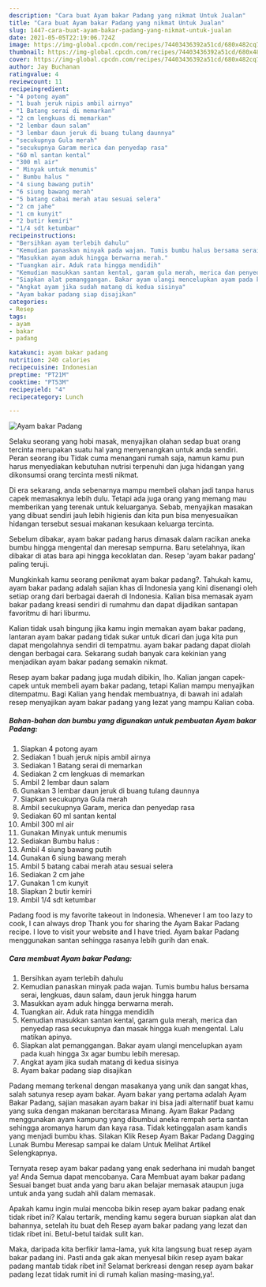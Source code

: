```yaml
---
description: "Cara buat Ayam bakar Padang yang nikmat Untuk Jualan"
title: "Cara buat Ayam bakar Padang yang nikmat Untuk Jualan"
slug: 1447-cara-buat-ayam-bakar-padang-yang-nikmat-untuk-jualan
date: 2021-05-05T22:19:06.724Z
image: https://img-global.cpcdn.com/recipes/74403436392a51cd/680x482cq70/ayam-bakar-padang-foto-resep-utama.jpg
thumbnail: https://img-global.cpcdn.com/recipes/74403436392a51cd/680x482cq70/ayam-bakar-padang-foto-resep-utama.jpg
cover: https://img-global.cpcdn.com/recipes/74403436392a51cd/680x482cq70/ayam-bakar-padang-foto-resep-utama.jpg
author: Jay Buchanan
ratingvalue: 4
reviewcount: 11
recipeingredient:
- "4 potong ayam"
- "1 buah jeruk nipis ambil airnya"
- "1 Batang serai di memarkan"
- "2 cm lengkuas di memarkan"
- "2 lembar daun salam"
- "3 lembar daun jeruk di buang tulang daunnya"
- "secukupnya Gula merah"
- "secukupnya Garam merica dan penyedap rasa"
- "60 ml santan kental"
- "300 ml air"
- " Minyak untuk menumis"
- " Bumbu halus "
- "4 siung bawang putih"
- "6 siung bawang merah"
- "5 batang cabai merah atau sesuai selera"
- "2 cm jahe"
- "1 cm kunyit"
- "2 butir kemiri"
- "1/4 sdt ketumbar"
recipeinstructions:
- "Bersihkan ayam terlebih dahulu"
- "Kemudian panaskan minyak pada wajan. Tumis bumbu halus bersama serai, lengkuas, daun salam, daun jeruk hingga harum"
- "Masukkan ayam aduk hingga berwarna merah."
- "Tuangkan air. Aduk rata hingga mendidih"
- "Kemudian masukkan santan kental, garam gula merah, merica dan penyedap rasa secukupnya dan masak hingga kuah mengental. Lalu matikan apinya."
- "Siapkan alat pemanggangan. Bakar ayam ulangi mencelupkan ayam pada kuah hingga 3x agar bumbu lebih meresap."
- "Angkat ayam jika sudah matang di kedua sisinya"
- "Ayam bakar padang siap disajikan"
categories:
- Resep
tags:
- ayam
- bakar
- padang

katakunci: ayam bakar padang 
nutrition: 240 calories
recipecuisine: Indonesian
preptime: "PT21M"
cooktime: "PT53M"
recipeyield: "4"
recipecategory: Lunch

---
```



![Ayam bakar Padang](https://img-global.cpcdn.com/recipes/74403436392a51cd/680x482cq70/ayam-bakar-padang-foto-resep-utama.jpg)

Selaku seorang yang hobi masak, menyajikan olahan sedap buat orang tercinta merupakan suatu hal yang menyenangkan untuk anda sendiri. Peran seorang ibu Tidak cuma menangani rumah saja, namun kamu pun harus menyediakan kebutuhan nutrisi terpenuhi dan juga hidangan yang dikonsumsi orang tercinta mesti nikmat.

Di era  sekarang, anda sebenarnya mampu membeli olahan jadi tanpa harus capek memasaknya lebih dulu. Tetapi ada juga orang yang memang mau memberikan yang terenak untuk keluarganya. Sebab, menyajikan masakan yang dibuat sendiri jauh lebih higienis dan kita pun bisa menyesuaikan hidangan tersebut sesuai makanan kesukaan keluarga tercinta. 

Sebelum dibakar, ayam bakar padang harus dimasak dalam racikan aneka bumbu hingga mengental dan meresap sempurna. Baru setelahnya, ikan dibakar di atas bara api hingga kecoklatan dan. Resep &#39;ayam bakar padang&#39; paling teruji.

Mungkinkah kamu seorang penikmat ayam bakar padang?. Tahukah kamu, ayam bakar padang adalah sajian khas di Indonesia yang kini disenangi oleh setiap orang dari berbagai daerah di Indonesia. Kalian bisa memasak ayam bakar padang kreasi sendiri di rumahmu dan dapat dijadikan santapan favoritmu di hari liburmu.

Kalian tidak usah bingung jika kamu ingin memakan ayam bakar padang, lantaran ayam bakar padang tidak sukar untuk dicari dan juga kita pun dapat mengolahnya sendiri di tempatmu. ayam bakar padang dapat diolah dengan berbagai cara. Sekarang sudah banyak cara kekinian yang menjadikan ayam bakar padang semakin nikmat.

Resep ayam bakar padang juga mudah dibikin, lho. Kalian jangan capek-capek untuk membeli ayam bakar padang, tetapi Kalian mampu menyajikan ditempatmu. Bagi Kalian yang hendak membuatnya, di bawah ini adalah resep menyajikan ayam bakar padang yang lezat yang mampu Kalian coba.

<!--inarticleads1-->

##### Bahan-bahan dan bumbu yang digunakan untuk pembuatan Ayam bakar Padang:

1. Siapkan 4 potong ayam
1. Sediakan 1 buah jeruk nipis ambil airnya
1. Sediakan 1 Batang serai di memarkan
1. Sediakan 2 cm lengkuas di memarkan
1. Ambil 2 lembar daun salam
1. Gunakan 3 lembar daun jeruk di buang tulang daunnya
1. Siapkan secukupnya Gula merah
1. Ambil secukupnya Garam, merica dan penyedap rasa
1. Sediakan 60 ml santan kental
1. Ambil 300 ml air
1. Gunakan  Minyak untuk menumis
1. Sediakan  Bumbu halus :
1. Ambil 4 siung bawang putih
1. Gunakan 6 siung bawang merah
1. Ambil 5 batang cabai merah atau sesuai selera
1. Sediakan 2 cm jahe
1. Gunakan 1 cm kunyit
1. Siapkan 2 butir kemiri
1. Ambil 1/4 sdt ketumbar


Padang food is my favorite takeout in Indonesia. Whenever I am too lazy to cook, I can always drop Thank you for sharing the Ayam Bakar Padang recipe. I love to visit your website and I have tried. Ayam bakar Padang menggunakan santan sehingga rasanya lebih gurih dan enak. 

<!--inarticleads2-->

##### Cara membuat Ayam bakar Padang:

1. Bersihkan ayam terlebih dahulu
1. Kemudian panaskan minyak pada wajan. Tumis bumbu halus bersama serai, lengkuas, daun salam, daun jeruk hingga harum
1. Masukkan ayam aduk hingga berwarna merah.
1. Tuangkan air. Aduk rata hingga mendidih
1. Kemudian masukkan santan kental, garam gula merah, merica dan penyedap rasa secukupnya dan masak hingga kuah mengental. Lalu matikan apinya.
1. Siapkan alat pemanggangan. Bakar ayam ulangi mencelupkan ayam pada kuah hingga 3x agar bumbu lebih meresap.
1. Angkat ayam jika sudah matang di kedua sisinya
1. Ayam bakar padang siap disajikan


Padang memang terkenal dengan masakanya yang unik dan sangat khas, salah satunya resep ayam bakar. Ayam bakar yang pertama adalah Ayam Bakar Padang, sajian masakan ayam bakar ini bisa jadi alternatif buat kamu yang suka dengan makanan bercitarasa Minang. Ayam Bakar Padang menggunakan ayam kampung yang dibumbui aneka rempah serta santan sehingga aromanya harum dan kaya rasa. Tidak ketinggalan asam kandis yang menjadi bumbu khas. Silakan Klik Resep Ayam Bakar Padang Dagging Lunak Bumbu Meresap sampai ke dalam Untuk Melihat Artikel Selengkapnya. 

Ternyata resep ayam bakar padang yang enak sederhana ini mudah banget ya! Anda Semua dapat mencobanya. Cara Membuat ayam bakar padang Sesuai banget buat anda yang baru akan belajar memasak ataupun juga untuk anda yang sudah ahli dalam memasak.

Apakah kamu ingin mulai mencoba bikin resep ayam bakar padang enak tidak ribet ini? Kalau tertarik, mending kamu segera buruan siapkan alat dan bahannya, setelah itu buat deh Resep ayam bakar padang yang lezat dan tidak ribet ini. Betul-betul taidak sulit kan. 

Maka, daripada kita berfikir lama-lama, yuk kita langsung buat resep ayam bakar padang ini. Pasti anda gak akan menyesal bikin resep ayam bakar padang mantab tidak ribet ini! Selamat berkreasi dengan resep ayam bakar padang lezat tidak rumit ini di rumah kalian masing-masing,ya!.


